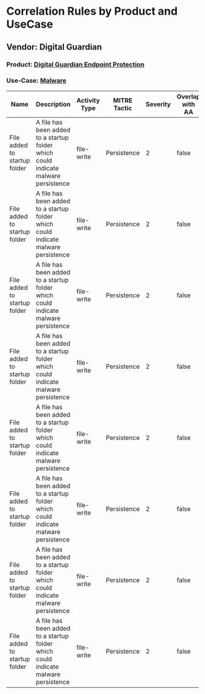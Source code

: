 Correlation Rules by Product and UseCase
========================================
Vendor: Digital Guardian
------------------------
### Product: [Digital Guardian Endpoint Protection](../ds_digital_guardian_digital_guardian_endpoint_protection.md)
### Use-Case: [Malware](../../../../UseCases/uc_malware.md)

| Name    | Description    | Activity Type | MITRE Tactic | Severity | Overlap with AA |
| ---- | ---- | ---- | ---- | -------- | ---- |
| File added to startup folder | A file has been added to a startup folder which could indicate malware persistence | file-write    | Persistence  | 2        | false    |
| File added to startup folder | A file has been added to a startup folder which could indicate malware persistence | file-write    | Persistence  | 2        | false    |
| File added to startup folder | A file has been added to a startup folder which could indicate malware persistence | file-write    | Persistence  | 2        | false    |
| File added to startup folder | A file has been added to a startup folder which could indicate malware persistence | file-write    | Persistence  | 2        | false    |
| File added to startup folder | A file has been added to a startup folder which could indicate malware persistence | file-write    | Persistence  | 2        | false    |
| File added to startup folder | A file has been added to a startup folder which could indicate malware persistence | file-write    | Persistence  | 2        | false    |
| File added to startup folder | A file has been added to a startup folder which could indicate malware persistence | file-write    | Persistence  | 2        | false    |
| File added to startup folder | A file has been added to a startup folder which could indicate malware persistence | file-write    | Persistence  | 2        | false    |